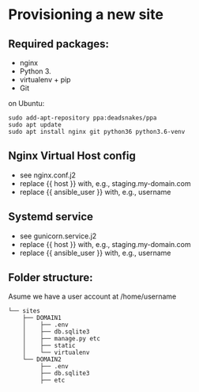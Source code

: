 Provisioning a new site
=======================

## Required packages:

* nginx
* Python 3.
* virtualenv + pip
* Git

on Ubuntu:
    
    sudo add-apt-repository ppa:deadsnakes/ppa
    sudo apt update
    sudo apt install nginx git python36 python3.6-venv

## Nginx Virtual Host config

* see nginx.conf.j2
* replace {{ host }} with, e.g., staging.my-domain.com
* replace {{ ansible_user }} with, e.g., username

## Systemd service

* see gunicorn.service.j2
* replace {{ host }} with, e.g., staging.my-domain.com
* replace {{ ansible_user }} with, e.g., username 

## Folder structure:

Asume we have a user account at /home/username

```/home/username
└── sites
    ├── DOMAIN1
    │    ├── .env
    │    ├── db.sqlite3
    │    ├── manage.py etc
    │    ├── static
    │    └── virtualenv
    └── DOMAIN2
         ├── .env
         ├── db.sqlite3
         ├── etc
```
